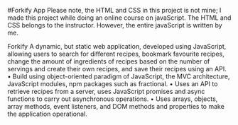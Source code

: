 #Forkify App
Please note, the HTML and CSS in this project is not mine; I made this project while doing an online course on javaScript. The HTML and CSS belongs to the instructor. However, the entire javaScript is written by me. 

Forkify A dynamic, but static web application, developed using JavaScript, allowing users to search for different recipes,
bookmark favourite recipes, change the amount of ingredients of recipes based on the number of servings and create their own
recipes, and save their recipes using an API.
• Build using object-oriented paradigm of JavaScript, the MVC architecture, JavaScript modules, npm packages such as fractional.
• Uses an API to retrieve recipes from a server, uses JavaScript promises and async functions to carry out asynchronous operations.
• Uses arrays, objects, array methods, event listeners, and DOM methods and properties to make the application operational.
